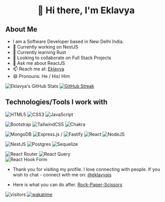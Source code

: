 <h1 align="center">👋 Hi there, I'm Eklavya</h1>

<h2 align-"left">About Me</h2>

- I am a Software Developer based in New Delhi India.
- 🔭 Currently working on NestJS
- 🌱 Currently learning Rust
- 👯 Looking to collaborate on Full Stack Projects
- 💬 Ask me about ReactJS
- 📫 Reach me at: [Eklavya](https://sharmaeklavya.netlify.app)
- 😄 Pronouns: He / His/ Him

![Eklavya's GitHub Stats](https://github-readme-stats.vercel.app/api?username=sharmaeklavya&theme=vue-dark&show_icons=true)
[![GitHub Streak](https://github-readme-streak-stats.herokuapp.com/?user=sharmaeklavya)](https://git.io/streak-stats)

<h2 align-"left">Technologies/Tools I work with</h2>


  ![HTML5](https://img.shields.io/badge/html5-%23E34F26.svg?style=for-the-badge&logo=html5&logoColor=white)
  ![CSS3](https://img.shields.io/badge/css3-%231572B6.svg?style=for-the-badge&logo=css3&logoColor=white)
  ![JavaScript](https://img.shields.io/badge/javascript-%23323330.svg?style=for-the-badge&logo=javascript&logoColor=%23F7DF1E)
  
  ![Bootstrap](https://img.shields.io/badge/bootstrap-%23563D7C.svg?style=for-the-badge&logo=bootstrap&logoColor=white)
  ![TailwindCSS](https://img.shields.io/badge/tailwindcss-%2338B2AC.svg?style=for-the-badge&logo=tailwind-css&logoColor=white)
  ![Chakra](https://img.shields.io/badge/chakra-%234ED1C5.svg?style=for-the-badge&logo=chakraui&logoColor=white)
  
  ![MongoDB](https://img.shields.io/badge/MongoDB-%234ea94b.svg?style=for-the-badge&logo=mongodb&logoColor=white)
  ![Express.js](https://img.shields.io/badge/express.js-%23404d59.svg?style=for-the-badge&logo=express&logoColor=%2361DAFB) / 
  ![Fastify](https://img.shields.io/badge/fastify-%23000000.svg?style=for-the-badge&logo=fastify&logoColor=white)
  ![React](https://img.shields.io/badge/react-%2320232a.svg?style=for-the-badge&logo=react&logoColor=%2361DAFB)
  ![NodeJS](https://img.shields.io/badge/node.js-6DA55F?style=for-the-badge&logo=node.js&logoColor=white)

  ![NestJS](https://img.shields.io/badge/nestjs-%23E0234E.svg?style=for-the-badge&logo=nestjs&logoColor=white)
  ![Postgres](https://img.shields.io/badge/postgres-%23316192.svg?style=for-the-badge&logo=postgresql&logoColor=white)
  ![Sequelize](https://img.shields.io/badge/Sequelize-52B0E7?style=for-the-badge&logo=Sequelize&logoColor=white)
  
 
  ![React Router](https://img.shields.io/badge/React_Router-CA4245?style=for-the-badge&logo=react-router&logoColor=white)
  ![React Query](https://img.shields.io/badge/-React%20Query-FF4154?style=for-the-badge&logo=react%20query&logoColor=white)  
  ![React Hook Form](https://img.shields.io/badge/React%20Hook%20Form-%23EC5990.svg?style=for-the-badge&logo=reacthookform&logoColor=white)
  
  
- Thank you for visiting my profile. I love connecting with people. If you wish to chat - connect with me on: [@eklavyajs](https://twitter.com/eklavyajs)

- Here is what you can do after. [Rock-Paper-Scissors](https://roshambogame.netlify.app/)

 ![visitors](https://visitor-badge.laobi.icu/badge?page_id=sharmaeklavya.sharmaeklavya) [![wakatime](https://wakatime.com/badge/user/a4ceabdf-2dc5-47ba-b7f7-063983cd9f4c.svg)](https://wakatime.com/@a4ceabdf-2dc5-47ba-b7f7-063983cd9f4c)

<!--

- 🤔 I’m looking for help with ...
- ⚡ Fun fact: ...
--> 
